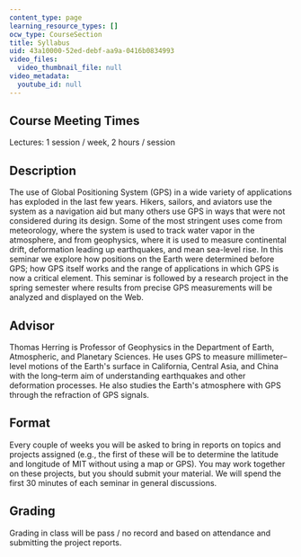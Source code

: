 ```yaml
---
content_type: page
learning_resource_types: []
ocw_type: CourseSection
title: Syllabus
uid: 43a10000-52ed-debf-aa9a-0416b0834993
video_files:
  video_thumbnail_file: null
video_metadata:
  youtube_id: null
---
```


Course Meeting Times
--------------------

Lectures: 1 session / week, 2 hours / session

Description
-----------

The use of Global Positioning System (GPS) in a wide variety of applications has exploded in the last few years. Hikers, sailors, and aviators use the system as a navigation aid but many others use GPS in ways that were not considered during its design. Some of the most stringent uses come from meteorology, where the system is used to track water vapor in the atmosphere, and from geophysics, where it is used to measure continental drift, deformation leading up earthquakes, and mean sea-level rise. In this seminar we explore how positions on the Earth were determined before GPS; how GPS itself works and the range of applications in which GPS is now a critical element. This seminar is followed by a research project in the spring semester where results from precise GPS measurements will be analyzed and displayed on the Web.

Advisor
-------

Thomas Herring is Professor of Geophysics in the Department of Earth, Atmospheric, and Planetary Sciences. He uses GPS to measure millimeter–level motions of the Earth's surface in California, Central Asia, and China with the long–term aim of understanding earthquakes and other deformation processes. He also studies the Earth's atmosphere with GPS through the refraction of GPS signals.

Format
------

Every couple of weeks you will be asked to bring in reports on topics and projects assigned (e.g., the first of these will be to determine the latitude and longitude of MIT without using a map or GPS). You may work together on these projects, but you should submit your material. We will spend the first 30 minutes of each seminar in general discussions.

Grading
-------

Grading in class will be pass / no record and based on attendance and submitting the project reports.